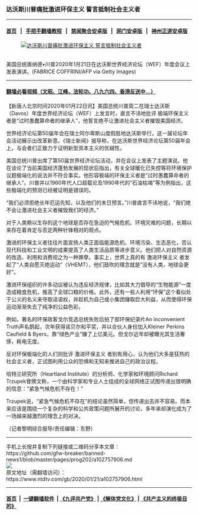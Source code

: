 ### 达沃斯川普痛批激进环保主义 誓言抵制社会主义者
------------------------

#### [首页](https://github.com/gfw-breaker/banned-news1/blob/master/README.md) &nbsp;&nbsp;|&nbsp;&nbsp; [手把手翻墙教程](https://github.com/gfw-breaker/guides/wiki) &nbsp;&nbsp;|&nbsp;&nbsp; [禁闻聚合安卓版](https://github.com/gfw-breaker/bn-android) &nbsp;&nbsp;|&nbsp;&nbsp; [网门安卓版](https://github.com/oGate2/oGate) &nbsp;&nbsp;|&nbsp;&nbsp; [神州正道安卓版](https://github.com/SzzdOgate/update) 



<div><div class="featured_image">
 <a href="https://i.ntdtv.com/assets/uploads/2020/01/GettyImages-1195132071.jpg" target="_blank">
  <figure>
   <img alt="达沃斯川普痛批激进环保主义 誓言抵制社会主义者" src="https://i.ntdtv.com/assets/uploads/2020/01/GettyImages-1195132071-800x450.jpg"/>
  </figure><br/>
 </a>
 <span class="caption">
  美国总统唐纳德•川普2020年1月21日在达沃斯世界经济论坛（WEF）年度会议上发表演讲。(FABRICE COFFRINI/AFP via Getty Images)
 </span>
</div>
</div><hr/>

#### [翻墙必看视频（文昭、江峰、法轮功、八九六四、香港反送中...）](http://167.172.214.107/home.html)

<div><div class="post_content" itemprop="articleBody">
 <p>
  【新唐人北京时间2020年01月22日讯】美国总统川普周二在瑞士达沃斯（Davos）年度世界经济论坛（WEF）上发言时，直言不讳地批评
  <ok href="https://www.ntdtv.com/gb/极端环保主义.htm">
   极端环保主义
  </ok>
  者是“过时愚蠢算命者的继承人”，他誓言绝不让激进社会主义者摧毁美国经济。
 </p>
 <p>
  世界经济论坛第50届年会在瑞士阿尔卑斯山度假胜地达沃斯举行。这一届论坛年会活动展示出改革新意。《瑞士新闻》报导称，在达沃斯世界经济论坛第50届年会上，与会者们正致力于证明新型资本主义的优越性。
 </p>
 <p>
  美国总统川普出席了第50届世界经济论坛活动，并在会议上发表了主题演说。他在谈论了当前美国经济蓬勃发展的现状后指出，有关全球暖化已失控等将环境保护议题极端化的说法并不符合事实。他形容极端的环保主义者是“过时愚蠢算命者的继承人”。川普并以1960年代人口超载论及1990年代的“石油枯竭”等为例指出，这些极端化的预测已经被证明是错误的。
 </p>
 <p>
  “我们必须拒绝长年厄运先知，以及他们的末日预言。”川普直言不讳地说，“我们绝不会让激进社会主义者摧毁我们的经济。”
 </p>
 <p>
  对于人类赖以生存的这个地球是否存在急迫的气候危机、环境灾难的问题，长期以来存在着肯定与否定两种针锋相对的观点。
 </p>
 <p>
  激进的环保主义者往往片面宣扬人类正面临能源危机、环境污染、生态恶化，否认现代科技和工业文明的成果提高了人类生活品质等进步意义。他们把人对自然资源的改造、利用和消费视之为一种罪孽。事实上，世界上真的有
  <ok href="https://www.ntdtv.com/gb/激进环保主义.htm">
   激进环保主义
  </ok>
  者发起了“人类自愿灭绝运动”（VHEMT），他们鼓吹的理念就是“没有人类，地球会更好”。
 </p>
 <p>
  激进环保组织的许多动议被认为违反经济规律，比如其大力倡导的“生物能源”一度造成粮食危机，推高了全球口粮的价格。此外，还有一些人利用“环保”这个看似处于公义的名义来夺取话语权，并趁机为自己或小集团赚取巨大利益，从而使得环保运动渐渐失去了纯净的公益色彩。
 </p>
 <p>
  例如，著名的环保政客戈尔竞选总统失败后拍了部环保纪录片An Inconvenient Truth声名鹊起，次年获得诺贝尔和平奖，并以合伙人身份加入Kleiner Perkins Caufield &amp; Byers，靠“绿色产业”赚了上亿美元。但戈尔近年却被曝光其生活奢侈，耗电无度。
 </p>
 <p>
  反对环保极端化的人们则批评
  <ok href="https://www.ntdtv.com/gb/激进环保主义.htm">
   激进环保主义
  </ok>
  者别有用心，认为他们大多是狂热的社会主义者，正试图利用公众的恐惧和无知来推进自己的政治议程。
 </p>
 <p>
  哈特兰研究所（Heartland Institute）的分析师、化学家和环境顾问Richard Trzupek曾撰文称，一个由科学家和专业人士组成的全球网络正试图传递出很明确的信息：“紧急气候危机不存在！”
 </p>
 <p>
  Trzupek说，“紧急气候危机不存在”的结论虽然简单，但传递出去并不容易。而本来应该是围绕一个复杂的科学和公共政策问题所展开的讨论，多年来却演化成为了一场越来越激烈的理念上的对决。
 </p>
 <p>
  （记者黎明综合报导/责任编辑：东野）
 </p>
 <div class="single_ad">
 </div>
</div>
</div>
<hr/>
手机上长按并复制下列链接或二维码分享本文章：<br/>
https://github.com/gfw-breaker/banned-news1/blob/master/pages/prog202/a102757906.md <br/>
<a href='https://github.com/gfw-breaker/banned-news1/blob/master/pages/prog202/a102757906.md'><img src='https://github.com/gfw-breaker/banned-news1/blob/master/pages/prog202/a102757906.md.png'/></a> <br/>
原文地址（需翻墙访问）：https://www.ntdtv.com/gb/2020/01/21/a102757906.html


------------------------
#### [首页](https://github.com/gfw-breaker/banned-news1/blob/master/README.md) &nbsp;|&nbsp; [一键翻墙软件](https://github.com/gfw-breaker/nogfw/blob/master/README.md) &nbsp;| [《九评共产党》](https://github.com/gfw-breaker/9ping.md/blob/master/README.md#九评之一评共产党是什么) | [《解体党文化》](https://github.com/gfw-breaker/jtdwh.md/blob/master/README.md) | [《共产主义的终极目的》](https://github.com/gfw-breaker/gczydzjmd.md/blob/master/README.md)


<img src='http://gfw-breaker.win/banned-news/pages/prog202/a102757906.md' width='0px' height='0px'/>